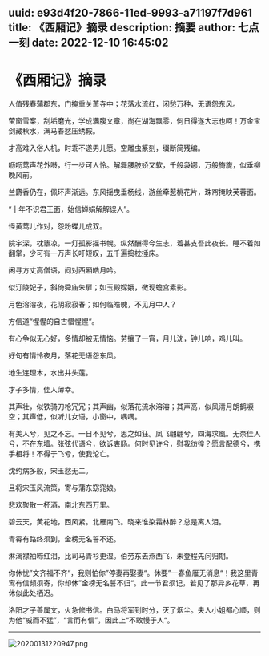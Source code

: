 uuid: e93d4f20-7866-11ed-9993-a71197f7d961
title: 《西厢记》摘录
description: 摘要
author: 七点一刻
date: 2022-12-10 16:45:02
---
<!--more-->
<!-- 1. 发布前：删除草稿的 uuid -->
<!-- 2. 发布后：补充tag，category -->

# 《西厢记》摘录

人值残春蒲郡东，门掩重关萧寺中；花落水流红，闲愁万种，无语怨东风。

萤窗雪案，刮垢磨光，学成满腹文章，尚在湖海飘零，何日得遂大志也呵！万金宝剑藏秋水，满马春愁压绣鞍。

才高难入俗人机，时乖不遂男儿愿。空雕虫篆刻，缀断简残编。

呖呖莺声花外啭，行一步可人怜。解舞腰肢娇又软，千般袅娜，万般旖旎，似垂柳晚风前。

兰麝香仍在，佩环声渐远。东风摇曳垂杨线，游丝牵惹桃花片，珠帘掩映芙蓉面。

“十年不识君王面，始信婵娟解解误人”。

怪黄莺儿作对，怨粉蝶儿成双。

院宇深，枕簟凉，一灯孤影摇书幌。纵然酬得今生志，着甚支吾此夜长。睡不着如翻掌，少可有一万声长吁短叹，五千遍捣枕捶床。

闲寻方丈高僧语，闷对西厢皓月吟。

似汀陵妃子，斜倚舜庙朱扉；如玉殿嫦娥，微现蟾宫素影。  

月色溶溶夜，花阴寂寂春；如何临皓魄，不见月中人？

方信道“惺惺的自古惜惺惺“。

有心争似无心好，多情却被无情恼。劳攘了一宵，月儿沈，钟儿响，鸡儿叫。

好句有情怜夜月，落花无语怨东风。

地生连理木，水出并头莲。

才子多情，佳人薄幸。

其声壮，似铁骑刀枪冗冗；其声幽，似落花流水溶溶；其声高，似风清月朗鹤唳空；其声低，似听儿女语，小窗中，喁喁。

有美人兮，见之不忘。一日不见兮，思之如狂。凤飞翩翩兮，四海求凰。无奈佳人兮，不在东墙。张弦代语兮，欲诉衷肠。何时见许兮，慰我彷徨？愿言配德兮，携手相将！不得于飞兮，使我沦亡。

沈约病多般，宋玉愁无二。

且将宋玉风流策，寄与蒲东窈窕娘。

悲欢聚散一杯酒，南北东西万里。

碧云天，黄花地，西风紧。北雁南飞。晓来谁染霜林醉？总是离人泪。

青霄有路终须到，金榜无名誓不还。

淋漓襟袖啼红泪，比司马青衫更湿。伯劳东去燕西飞，未登程先问归期。

你休忧”文齐福不齐“，我则怕你”停妻再娶妻“。休要”一春鱼雁无消息“！我这里青鸾有信频须寄，你却休”金榜无名誓不归“。此一节君须记，若见了那异乡花草，再休似此处栖迟。

洛阳才子善属文，火急修书信。白马将军到时分，灭了烟尘。夫人小姐都心顺，则为他“威而不猛”，“言而有信”，因此上“不敢慢于人“。




---
![20200131220947.png](/images/20200131220947.png)

<link rel="stylesheet" href="http://yandex.st/highlightjs/6.1/styles/default.min.css">
<script src="http://yandex.st/highlightjs/6.1/highlight.min.js"></script>
<script>
hljs.tabReplace = ' ';
hljs.initHighlightingOnLoad();
</script>

<!-- > 来源：[https://leunggeorge.github.io/](https://leunggeorge.github.io/)   -->
